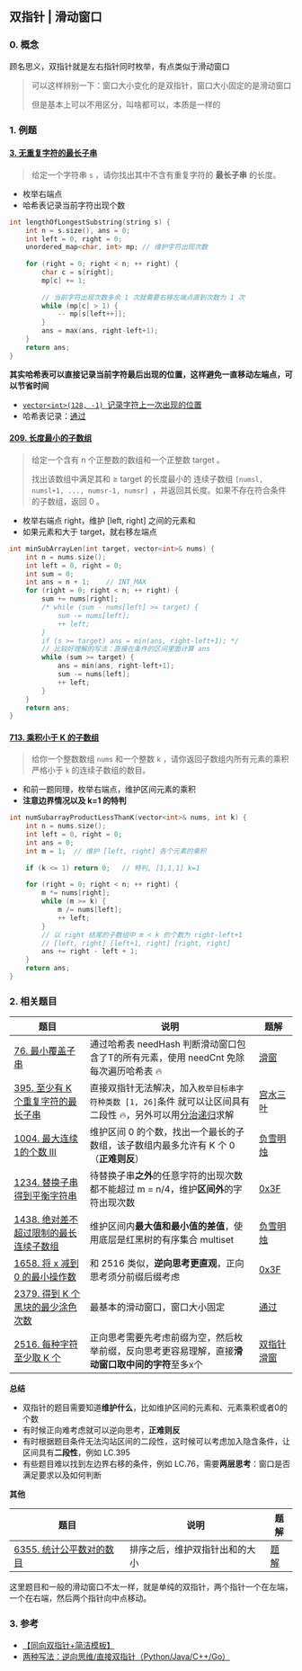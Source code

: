 ## 双指针 | 滑动窗口

### 0. 概念

顾名思义，双指针就是左右指针同时枚举，有点类似于滑动窗口

> 可以这样辨别一下：窗口大小变化的是双指针，窗口大小固定的是滑动窗口
>
> 但是基本上可以不用区分，叫啥都可以，本质是一样的



### 1. 例题

#### [3. 无重复字符的最长子串](https://leetcode.cn/problems/longest-substring-without-repeating-characters/)

> 给定一个字符串 `s` ，请你找出其中不含有重复字符的 **最长子串** 的长度。

- 枚举右端点
- 哈希表记录当前字符出现个数

```cpp
int lengthOfLongestSubstring(string s) {
    int n = s.size(), ans = 0;
    int left = 0, right = 0;
    unordered_map<char, int> mp; // 维护字符出现次数
    
    for (right = 0; right < n; ++ right) {
        char c = s[right];
        mp[c] += 1;
        
        // 当前字符出现次数多余 1 次就需要右移左端点直到次数为 1 次
        while (mp[c] > 1) {
            -- mp[s[left++]];
        }
        ans = max(ans, right-left+1);
    }
    return ans;
}
```

**其实哈希表可以直接记录当前字符最后出现的位置，这样避免一直移动左端点，可以节省时间**

- [`vector<int>(128, -1) `记录字符上一次出现的位置](https://leetcode.cn/submissions/detail/394855946/)
- 哈希表记录：[通过](https://leetcode.cn/submissions/detail/394856464/)



#### [209. 长度最小的子数组](https://leetcode.cn/problems/minimum-size-subarray-sum/)

> 给定一个含有 n 个正整数的数组和一个正整数 target 。
>
> 找出该数组中满足其和 ≥ target 的长度最小的 连续子数组 `[numsl, numsl+1, ..., numsr-1, numsr] `，并返回其长度。如果不存在符合条件的子数组，返回 0 。
>

- 枚举右端点 right，维护 [left, right] 之间的元素和
- 如果元素和大于 target，就右移左端点

```cpp
int minSubArrayLen(int target, vector<int>& nums) {
    int n = nums.size();
    int left = 0, right = 0;
    int sum = 0;
    int ans = n + 1;	// INT_MAX
    for (right = 0; right < n; ++ right) {
        sum += nums[right];
        /* while (sum - nums[left] >= target) {
            sum -= nums[left];
            ++ left;
        }
        if (s >= target) ans = min(ans, right-left+1); */
        // 比较好理解的写法：直接在条件的区间里面计算 ans
        while (sum >= target) {
            ans = min(ans, right-left+1);
            sum -= nums[left];
            ++ left;
        }
    }
    return ans;
}
```



#### [713. 乘积小于 K 的子数组](https://leetcode.cn/problems/subarray-product-less-than-k/)

> 给你一个整数数组 `nums` 和一个整数 `k` ，请你返回子数组内所有元素的乘积严格小于 `k` 的连续子数组的数目。

- 和前一题同理，枚举右端点，维护区间元素的乘积
- **注意边界情况以及 k=1 的特判**

```cpp
int numSubarrayProductLessThanK(vector<int>& nums, int k) {
	int n = nums.size();
    int left = 0, right = 0;
    int ans = 0;
    int m = 1;	// 维护 [left, right] 各个元素的乘积
    
    if (k <= 1) return 0;   // 特判, [1,1,1] k=1
    
    for (right = 0; right < n; ++ right) {
        m *= nums[right];
        while (m >= k) {
            m /= nums[left];
            ++ left;
        }
        // 以 right 结尾的子数组中 m < k 的个数为 right-left+1
        // [left, right] [left+1, right] [right, right]
        ans += right - left + 1;
    }
    return ans;
}
```







### 2. 相关题目

| 题目                                                         | 说明                                                         | 题解                                                         |
| ------------------------------------------------------------ | ------------------------------------------------------------ | ------------------------------------------------------------ |
| [76. 最小覆盖子串](https://leetcode.cn/problems/minimum-window-substring/) | 通过哈希表 needHash 判断滑动窗口包含了T的所有元素，使用 needCnt 免除每次遍历哈希表 :fire: | [滑窗](https://leetcode.cn/problems/minimum-window-substring/solution/tong-su-qie-xiang-xi-de-miao-shu-hua-dong-chuang-k/) |
| [395. 至少有 K 个重复字符的最长子串](https://leetcode.cn/problems/longest-substring-with-at-least-k-repeating-characters/) | 直接双指针无法解决，加入`枚举目标串字符种类数 [1, 26]`条件 就可以让区间具有二段性 :fire:，另外可以用[分治递归](https://leetcode.cn/problems/longest-substring-with-at-least-k-repeating-characters/solution/jie-ben-ti-bang-zhu-da-jia-li-jie-di-gui-obla/)求解 | [宫水三叶](https://leetcode.cn/problems/longest-substring-with-at-least-k-repeating-characters/solution/xiang-jie-mei-ju-shuang-zhi-zhen-jie-fa-50ri1/) |
| [1004. 最大连续1的个数 III](https://leetcode.cn/problems/max-consecutive-ones-iii/) | 维护区间 0 的个数，找出一个最长的子数组，该子数组内最多允许有 K 个 0（**正难则反**） | [负雪明烛](https://leetcode.cn/problems/max-consecutive-ones-iii/solution/fen-xiang-hua-dong-chuang-kou-mo-ban-mia-f76z/) |
| [1234. 替换子串得到平衡字符串](https://leetcode.cn/problems/replace-the-substring-for-balanced-string/) | 待替换子串**之外**的任意字符的出现次数都不能超过 m = n/4，维护**区间外**的字符出现次数 | [0x3F](https://leetcode.cn/problems/replace-the-substring-for-balanced-string/solution/tong-xiang-shuang-zhi-zhen-hua-dong-chua-z7tu/) |
| [1438. 绝对差不超过限制的最长连续子数组](https://leetcode.cn/problems/longest-continuous-subarray-with-absolute-diff-less-than-or-equal-to-limit/) | 维护区间内**最大值和最小值的差值**，使用底层是红黑树的有序集合 multiset | [负雪明烛](https://leetcode.cn/problems/longest-continuous-subarray-with-absolute-diff-less-than-or-equal-to-limit/solution/he-gua-de-shu-ju-jie-gou-hua-dong-chuang-v46j/) |
| [1658. 将 x 减到 0 的最小操作数](https://leetcode.cn/problems/minimum-operations-to-reduce-x-to-zero/) | 和 2516 类似，**逆向思考更直观**，正向思考须分前缀后缀考虑   | [0x3F](https://leetcode.cn/problems/minimum-operations-to-reduce-x-to-zero/solution/ni-xiang-si-wei-pythonjavacgo-by-endless-b4jt/) |
| [2379. 得到 K 个黑块的最少涂色次数](https://leetcode.cn/problems/minimum-recolors-to-get-k-consecutive-black-blocks/) | 最基本的滑动窗口，窗口大小固定                               | [通过](https://leetcode.cn/submissions/detail/411008458/)    |
| [2516. 每种字符至少取 K 个](https://leetcode.cn/problems/take-k-of-each-character-from-left-and-right/) | 正向思考需要先考虑前缀为空，然后枚举前缀，反向思考更容易理解，直接**滑动窗口取中间的字符**至多x个 | [双指针](https://leetcode.cn/submissions/detail/391726791/) [滑窗](https://leetcode.cn/submissions/detail/393522252/) |



**总结**

- 双指针的题目需要知道**维护什么**，比如维护区间的元素和、元素乘积或者0的个数
- 有时候正向难考虑就可以逆向思考，**正难则反**
- 有时根据题目条件无法沟站区间的二段性，这时候可以考虑加入隐含条件，让区间具有**二段性**，例如 LC.395
- 有些题目难以找到左边界右移的条件，例如 LC.76，需要**两层思考**：窗口是否满足要求以及如何判断



**其他**

| 题目                                                         | 说明                           | 题解                                                         |
| ------------------------------------------------------------ | ------------------------------ | ------------------------------------------------------------ |
| [6355. 统计公平数对的数目](https://leetcode.cn/problems/count-the-number-of-fair-pairs/) | 排序之后，维护双指针出和的大小 | [题解](https://leetcode.cn/problems/count-the-number-of-fair-pairs/solution/cpai-xu-shuang-zhi-zhen-by-yan-hua-yi-le-8joc/) |

这里题目和一般的滑动窗口不太一样，就是单纯的双指针，两个指针一个在左端，一个在右端，然后两个指针向中点移动。



### 3. 参考

- [【同向双指针+简洁模板】](https://leetcode.cn/link/?target=https://www.bilibili.com/video/BV1hd4y1r7Gq/)
- [两种写法：逆向思维/直接双指针（Python/Java/C++/Go）](https://leetcode.cn/problems/minimum-operations-to-reduce-x-to-zero/solution/ni-xiang-si-wei-pythonjavacgo-by-endless-b4jt/)

